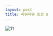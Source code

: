 ```yaml
---
layout: post
title: 파워파워 동선 8
---
```

<head>
<meta http-equiv="refresh" content="7">
</head>

![11](https://user-images.githubusercontent.com/82706829/115135408-35c89680-a053-11eb-90af-5908f412f7f5.jpg)
